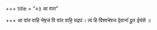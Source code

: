 +++
title = "०३ आ वात"

+++
आ वा॑त वाहि भेष॒जं वि वा॑त वाहि॒ यद्रपः॑। त्वं हि वि॑श्वभेषज दे॒वानां॑ दू॒त ईय॑से ॥